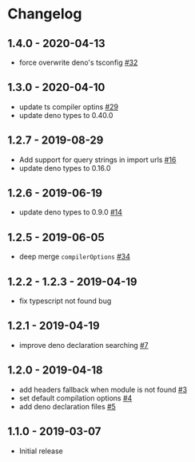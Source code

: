 # Changelog

## 1.4.0 - 2020-04-13

- force overwrite deno's tsconfig [#32](https://github.com/justjavac/typescript-deno-plugin/pull/32)

## 1.3.0 - 2020-04-10

- update ts compiler optins [#29](https://github.com/justjavac/typescript-deno-plugin/pull/29)
- update deno types to 0.40.0

## 1.2.7 - 2019-08-29

- Add support for query strings in import urls [#16](https://github.com/justjavac/typescript-deno-plugin/pull/16)
- update deno types to 0.16.0

## 1.2.6 - 2019-06-19

- update deno types to 0.9.0 [#14](https://github.com/justjavac/typescript-deno-plugin/pull/14)

## 1.2.5 - 2019-06-05

- deep merge `compilerOptions` [#34](https://github.com/justjavac/vscode-deno/issues/34)

## 1.2.2 - 1.2.3 - 2019-04-19

- fix typescript not found bug

## 1.2.1 - 2019-04-19

- improve deno declaration searching [#7](https://github.com/justjavac/typescript-deno-plugin/pull/7)

## 1.2.0 - 2019-04-18

- add headers fallback when module is not found [#3](https://github.com/justjavac/typescript-deno-plugin/pull/3)
- set default compilation options  [#4](https://github.com/justjavac/typescript-deno-plugin/pull/4)
- add deno declaration files  [#5](https://github.com/justjavac/typescript-deno-plugin/pull/5)

## 1.1.0 - 2019-03-07

- Initial release